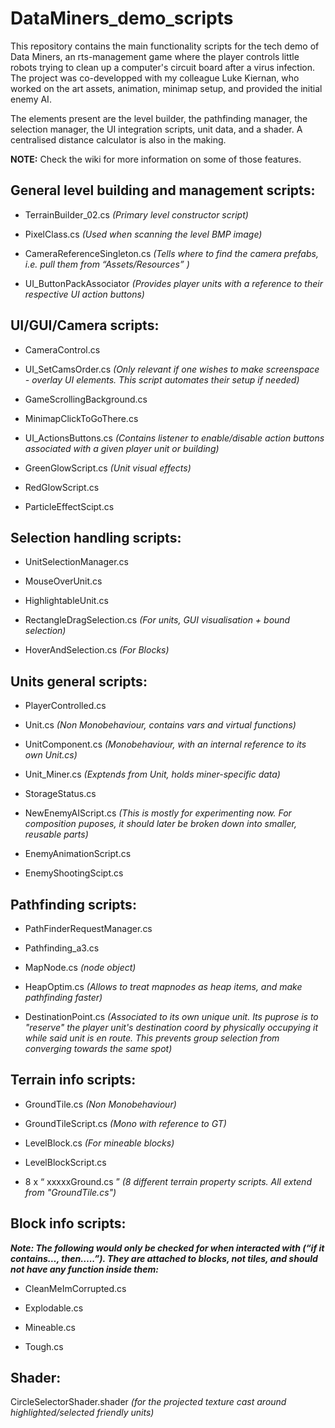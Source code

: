 # DataMiners_demo_scripts
This repository contains the main functionality scripts for the tech demo of Data Miners, an rts-management game where the player controls little robots trying to clean up a computer's circuit board after a virus infection. The project was co-developped with my colleague Luke Kiernan, who worked on the art assets, animation, minimap setup, and provided the initial enemy AI.

The elements present are the level builder, the pathfinding manager, the selection manager, the UI integration scripts, unit data, and a shader. A centralised distance calculator is also in the making.

**NOTE:** Check the wiki for more information on some of those features.

## General level building and management scripts:
* TerrainBuilder_02.cs *(Primary level constructor script)*

* PixelClass.cs *(Used when scanning the level BMP image)*

* CameraReferenceSingleton.cs *(Tells where to find the camera prefabs, i.e. pull them from “Assets/Resources” )*

* UI_ButtonPackAssociator *(Provides player units with a reference to their respective UI action buttons)*

## UI/GUI/Camera scripts:
* CameraControl.cs

* UI_SetCamsOrder.cs *(Only relevant if one wishes to make screenspace - overlay UI elements. This script automates their setup if needed)*

* GameScrollingBackground.cs

* MinimapClickToGoThere.cs

* UI_ActionsButtons.cs *(Contains listener to enable/disable action buttons associated with a given player unit or building)*

* GreenGlowScript.cs *(Unit visual effects)*

* RedGlowScript.cs

* ParticleEffectScipt.cs

## Selection handling scripts:
* UnitSelectionManager.cs

* MouseOverUnit.cs

* HighlightableUnit.cs

* RectangleDragSelection.cs *(For units, GUI visualisation + bound selection)*

* HoverAndSelection.cs *(For Blocks)*

## Units general scripts:
* PlayerControlled.cs

* Unit.cs *(Non Monobehaviour, contains vars and virtual functions)*

* UnitComponent.cs *(Monobehaviour, with an internal reference to its own Unit.cs)*

* Unit_Miner.cs *(Exptends from Unit, holds miner-specific data)*

* StorageStatus.cs

* NewEnemyAIScript.cs *(This is mostly for experimenting now. For composition puposes, it should later be broken down into smaller, reusable parts)*

* EnemyAnimationScript.cs

* EnemyShootingScipt.cs
## Pathfinding scripts:
* PathFinderRequestManager.cs

* Pathfinding_a3.cs

* MapNode.cs *(node object)*

* HeapOptim.cs *(Allows to treat mapnodes as heap items, and make pathfinding faster)*

* DestinationPoint.cs *(Associated to its own unique unit. Its puprose is to "reserve" the player unit's destination coord by physically occupying it while said unit is en route. This prevents group selection from converging towards the same spot)*
## Terrain info scripts:
* GroundTile.cs *(Non Monobehaviour)*

* GroundTileScript.cs *(Mono with reference to GT)*

* LevelBlock.cs *(For mineable blocks)*

* LevelBlockScript.cs

* 8 x “ xxxxxGround.cs ” *(8 different terrain property scripts. All extend from "GroundTile.cs")*

## Block info scripts: 
***Note: The following would only be checked for when interacted with (“if it contains…, then…..”). They are attached to blocks, not tiles, and should not have any function inside them:***

* CleanMeImCorrupted.cs

* Explodable.cs

* Mineable.cs

* Tough.cs

## Shader:
CircleSelectorShader.shader *(for the projected texture cast around highlighted/selected friendly units)*
